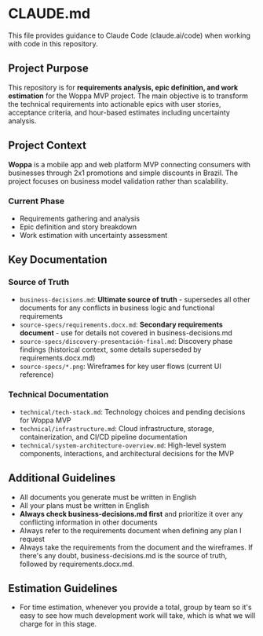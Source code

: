 # CLAUDE.md

This file provides guidance to Claude Code (claude.ai/code) when working with code in this repository.

## Project Purpose

This repository is for **requirements analysis, epic definition, and work estimation** for the Woppa MVP project. The main objective is to transform the technical requirements into actionable epics with user stories, acceptance criteria, and hour-based estimates including uncertainty analysis.

## Project Context

**Woppa** is a mobile app and web platform MVP connecting consumers with businesses through 2x1 promotions and simple discounts in Brazil. The project focuses on business model validation rather than scalability.

### Current Phase
- Requirements gathering and analysis
- Epic definition and story breakdown  
- Work estimation with uncertainty assessment

## Key Documentation

### Source of Truth
- `business-decisions.md`: **Ultimate source of truth** - supersedes all other documents for any conflicts in business logic and functional requirements
- `source-specs/requirements.docx.md`: **Secondary requirements document** - use for details not covered in business-decisions.md
- `source-specs/discovery-presentación-final.md`: Discovery phase findings (historical context, some details superseded by requirements.docx.md)
- `source-specs/*.png`: Wireframes for key user flows (current UI reference)

### Technical Documentation
- `technical/tech-stack.md`: Technology choices and pending decisions for Woppa MVP
- `technical/infrastructure.md`: Cloud infrastructure, storage, containerization, and CI/CD pipeline documentation
- `technical/system-architecture-overview.md`: High-level system components, interactions, and architectural decisions for the MVP

## Additional Guidelines
- All documents you generate must be written in English
- All your plans must be written in English
- **Always check business-decisions.md first** and prioritize it over any conflicting information in other documents
- Always refer to the requirements document when defining any plan I request
- Always take the requirements from the document and the wireframes. If there's any doubt, business-decisions.md is the source of truth, followed by requirements.docx.md.

## Estimation Guidelines
- For time estimation, whenever you provide a total, group by team so it's easy to see how much development work will take, which is what we will charge for in this stage.
